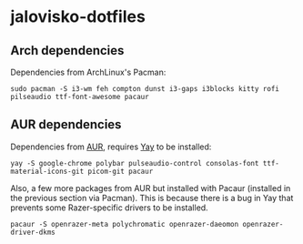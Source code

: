 # jalovisko-dotfiles

## Arch dependencies
Dependencies from ArchLinux's Pacman:
```
sudo pacman -S i3-wm feh compton dunst i3-gaps i3blocks kitty rofi pilseaudio ttf-font-awesome pacaur
```
## AUR dependencies
Dependencies from [AUR](https://aur.archlinux.org/), requires [Yay](https://github.com/Jguer/yay) to be installed:
```
yay -S google-chrome polybar pulseaudio-control consolas-font ttf-material-icons-git picom-git pacaur
```
Also, a few more packages from AUR but installed with Pacaur (installed in the previous section via Pacman). This is because there is a bug in Yay that prevents some Razer-specific drivers to be installed.
```
pacaur -S openrazer-meta polychromatic openrazer-daeomon openrazer-driver-dkms
```
